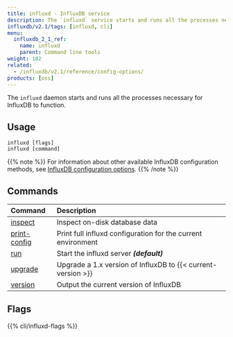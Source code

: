 ```yaml
---
title: influxd - InfluxDB service
description: The `influxd` service starts and runs all the processes necessary for InfluxDB to function.
influxdb/v2.1/tags: [influxd, cli]
menu:
  influxdb_2_1_ref:
    name: influxd
    parent: Command line tools
weight: 102
related:
  - /influxdb/v2.1/reference/config-options/
products: [oss]
---
```


The `influxd` daemon starts and runs all the processes necessary for InfluxDB to function.

## Usage

```
influxd [flags]
influxd [command]
```

{{% note %}}
For information about other available InfluxDB configuration methods, see
[InfluxDB configuration options](/influxdb/v2.1/reference/config-options/).
{{% /note %}}

## Commands

| Command                                                           | Description                                                  |
| :---------------------------------------------------------------- | :----------------------------------------------------------- |
| [inspect](/influxdb/v2.1/reference/cli/influxd/inspect)           | Inspect on-disk database data                                |
| [print-config](/influxdb/v2.1/reference/cli/influxd/print-config) | Print full influxd configuration for the current environment |
| [run](/influxdb/v2.1/reference/cli/influxd/run)                   | Start the influxd server _**(default)**_                     |
| [upgrade](/influxdb/v2.1/reference/cli/influxd/upgrade)           | Upgrade a 1.x version of InfluxDB to {{< current-version >}} |
| [version](/influxdb/v2.1/reference/cli/influxd/version)           | Output the current version of InfluxDB                       |

## Flags

{{% cli/influxd-flags %}}
